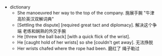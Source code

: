 - dictionary 
    - She manoeuvred her way to the top of the company. 施展手腕 "牛津高阶英汉双解词典"
    - [Settling the dispute] [required great tact and diplomacy]. 解决这个争端 老练和娴熟的外交手腕
    - He [threw the ball back] [with a quick flick of the wrist]. 
    - He [caught hold of her wrists] so she [couldn't get away]. 无法挣脱
    - Her wrists chafed where the rope had been. 磨红了 绳子勒过
